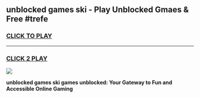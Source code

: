 
## unblocked games ski - Play Unblocked Gmaes & Free #trefe
<h3>
<a href="https://premium.freeplayer.one?title=unblocked_games_ski&ref=03M">CLICK TO PLAY</a></h3>
<hr>

<h3>
<a href="https://premium.freeplayer.one?title=unblocked_games_ski&ref=03M">CLICK 2 PLAY</a>
  
</h3>

<a href="https://premium.freeplayer.one?title=unblocked_games_ski&ref=03M"><img src="https://clearcache.store/games.png"></a>


**unblocked games ski games unblocked: Your Gateway to Fun and Accessible Online Gaming**
